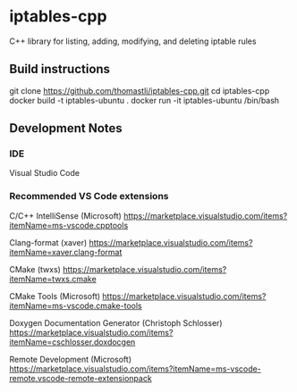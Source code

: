 # iptables-cpp

C++ library for listing, adding, modifying, and deleting iptable rules

## Build instructions

git clone https://github.com/thomastli/iptables-cpp.git
cd iptables-cpp
docker build -t iptables-ubuntu .
docker run -it iptables-ubuntu /bin/bash

## Development Notes

### IDE

Visual Studio Code

### Recommended VS Code extensions

C/C++ IntelliSense (Microsoft)
https://marketplace.visualstudio.com/items?itemName=ms-vscode.cpptools

Clang-format (xaver)
https://marketplace.visualstudio.com/items?itemName=xaver.clang-format

CMake (twxs)
https://marketplace.visualstudio.com/items?itemName=twxs.cmake

CMake Tools (Microsoft)
https://marketplace.visualstudio.com/items?itemName=ms-vscode.cmake-tools

Doxygen Documentation Generator (Christoph Schlosser)
https://marketplace.visualstudio.com/items?itemName=cschlosser.doxdocgen

Remote Development (Microsoft)
https://marketplace.visualstudio.com/items?itemName=ms-vscode-remote.vscode-remote-extensionpack
